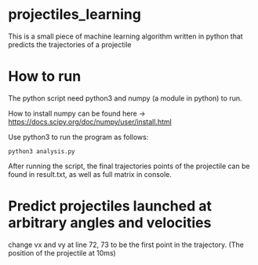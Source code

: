 # projectiles_learning
This is a small piece of machine learning algorithm written in python that predicts the trajectories of a projectile

# How to run
The python script need python3 and numpy (a module in python) to run.

How to install numpy can be found here -> https://docs.scipy.org/doc/numpy/user/install.html

Use python3 to run the program as follows:
```
python3 analysis.py
```
After running the script, the final trajectories points of the projectile can be found in result.txt, as well as full matrix in console.

# Predict projectiles launched at arbitrary angles and velocities
change vx and vy at line 72, 73 to be the first point in the trajectory. (The position of the projectile at 10ms)

